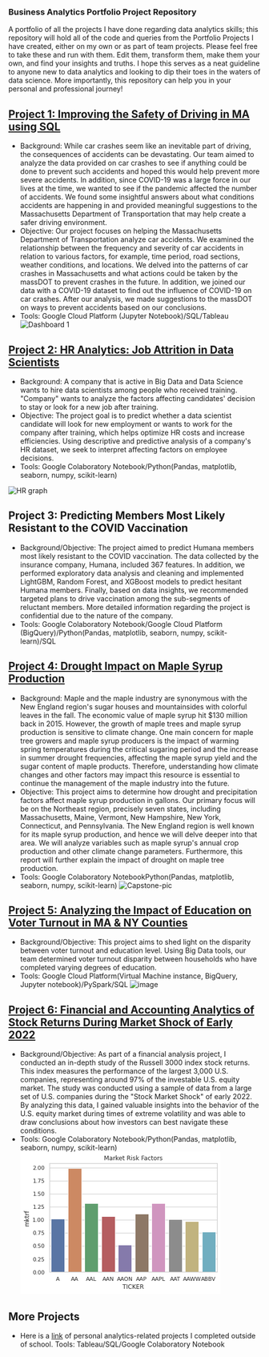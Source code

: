 ### Business Analytics Portfolio Project Repository

A portfolio of all the projects I have done regarding data analytics skills; this repository will hold all of the code and queries from the Portfolio Projects I have created, either on my own or as part of team projects. Please feel free to take these and run with them. Edit them, transform them, make them your own, and find your insights and truths. I hope this serves as a neat guideline to anyone new to data analytics and looking to dip their toes in the waters of data science. More importantly, this repository can help you in your personal and professional journey!

## [Project 1: Improving the Safety of Driving in MA using SQL](https://github.com/jrlemarr/BA775_Project/blob/main/Team%20Assignment-Team-6.ipynb)
- Background: While car crashes seem like an inevitable part of driving, the consequences of accidents can be devastating. Our team aimed to analyze the data provided on car crashes to see if anything could be done to prevent such accidents and hoped this would help prevent more severe accidents. In addition, since COVID-19 was a large force in our lives at the time, we wanted to see if the pandemic affected the number of accidents. We found some insightful answers about what conditions accidents are happening in and provided meaningful suggestions to the Massachusetts Department of Transportation that may help create a safer driving environment.
- Objective: Our project focuses on helping the Massachusetts Department of Transportation analyze car accidents. We examined the relationship between the frequency and severity of car accidents in relation to various factors, for example, time period, road sections, weather conditions, and locations. We delved into the patterns of car crashes in Massachusetts and what actions could be taken by the massDOT to prevent crashes in the future. In addition, we joined our data with a COVID-19 dataset to find out the influence of COVID-19 on car crashes. After our analysis, we made suggestions to the massDOT on ways to prevent accidents based on our conclusions.
- Tools: Google Cloud Platform (Jupyter Notebook)/SQL/Tableau
![Dashboard 1](https://user-images.githubusercontent.com/86937302/180016841-a86ab694-2b65-47c5-8d8d-fbb532dbb5c6.png)

## [Project 2: HR Analytics: Job Attrition in Data Scientists](https://github.com/jrlemarr/BA780_Project/blob/main/BA780%20Deliverable%20Finalization.pdf)
- Background: A company that is active in Big Data and Data Science wants to hire data scientists among people who received training. "Company" wants to analyze the factors affecting candidates' decision to stay or look for a new job after training.
- Objective: The project goal is to predict whether a data scientist candidate will look for new employment or wants to work for the company after training, which helps optimize HR costs and increase efficiencies. Using descriptive and predictive analysis of a company's HR dataset, we seek to interpret affecting factors on employee decisions.
- Tools: Google Colaboratory Notebook/Python(Pandas, matplotlib, seaborn, numpy, scikit-learn)
<img width="468" alt="HR graph" src="https://user-images.githubusercontent.com/86937302/180020393-a4f08645-3ff4-4534-b301-343d361b519e.png">

## Project 3: Predicting Members Most Likely Resistant to the COVID Vaccination
- Background/Objective: The project aimed to predict Humana members most likely resistant to the COVID vaccination. The data collected by the insurance company, Humana, included 367 features. In addition, we performed exploratory data analysis and cleaning and implemented LightGBM, Random Forest, and XGBoost models to predict hesitant Humana members. Finally, based on data insights, we recommended targeted plans to drive vaccination among the sub-segments of reluctant members. More detailed information regarding the project is confidential due to the nature of the company.
- Tools: Google Colaboratory Notebook/Google Cloud Platform (BigQuery)/Python(Pandas, matplotlib, seaborn, numpy, scikit-learn)/SQL

## [Project 4: Drought Impact on Maple Syrup Production](https://github.com/jrlemarr/Capstone_Project/blob/main/Team%20B4%20-%20Final%20Report.pdf)
- Background: Maple and the maple industry are synonymous with the New England region's sugar houses and mountainsides with colorful leaves in the fall. The economic value of maple syrup hit $130 million back in 2015. However, the growth of maple trees and maple syrup production is sensitive to climate change. One main concern for maple tree growers and maple syrup producers is the impact of warming spring temperatures during the critical sugaring period and the increase in summer drought frequencies, affecting the maple syrup yield and the sugar content of maple products. Therefore, understanding how climate changes and other factors may impact this resource is essential to continue the management of the maple industry into the future.
- Objective: This project aims to determine how drought and precipitation factors affect maple syrup production in gallons. Our primary focus will be on the Northeast region, precisely seven states, including Massachusetts, Maine, Vermont, New Hampshire, New York, Connecticut, and Pennsylvania. The New England region is well known for its maple syrup production, and hence we will delve deeper into that area. We will analyze variables such as maple syrup's annual crop production and other climate change parameters. Furthermore, this report will further explain the impact of drought on maple tree production.
- Tools: Google Colaboratory NotebookPython(Pandas, matplotlib, seaborn, numpy, scikit-learn)
![Capstone-pic](https://user-images.githubusercontent.com/86937302/180023513-c8954744-7164-4c10-86d5-0fa0205de731.png)

## [Project 5: Analyzing the Impact of Education on Voter Turnout in MA & NY Counties](https://github.com/jrlemarr/IS843_Project/blob/main/Analyzing_impact_of_education_on_voter_turnout.pdf)
- Background/Objective: This project aims to shed light on the disparity between voter turnout and education level. Using Big Data tools, our team determined voter turnout disparity between households who have completed varying degrees of education.
- Tools: Google Cloud Platform(Virtual Machine instance, BigQuery, Jupyter notebook)/PySpark/SQL
 ![image](https://user-images.githubusercontent.com/86937302/180791330-cd433f77-f4be-4f9a-8ad3-1aadbeb58344.png)

## [Project 6: Financial and Accounting Analytics of Stock Returns During Market Shock of Early 2022](https://github.com/jrlemarr/BA870/blob/main/BA870%20Project%20-%20Jacinto%20Lemarroy.pdf)
- Background/Objective: As part of a financial analysis project, I conducted an in-depth study of the Russell 3000 index stock returns. This index measures the performance of the largest 3,000 U.S. companies, representing around 97% of the investable U.S. equity market. The study was conducted using a sample of data from a large set of U.S. companies during the "Stock Market Shock" of early 2022. By analyzing this data, I gained valuable insights into the behavior of the U.S. equity market during times of extreme volatility and was able to draw conclusions about how investors can best navigate these conditions.
- Tools: Google Colaboratory Notebook/Python(Pandas, matplotlib, seaborn, numpy, scikit-learn)
 ![image](https://github.com/jrlemarr/BA870/blob/main/BA870_image.png)

## More Projects
- Here is a [link](https://github.com/jrlemarr/Personal_Projects) of personal analytics-related projects I completed outside of school.
Tools: Tableau/SQL/Google Colaboratory Notebook


